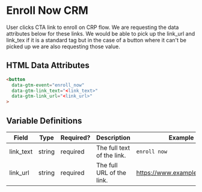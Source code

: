 # Enroll Now CRM

User clicks  CTA link to enroll on CRP flow. We are requesting the data attributes below for these links. We would be able to pick up the link_url and link_tex if it is a standard <a> tag but in the case of a button where it can't be picked up we are also requesting those value.


## HTML Data Attributes

```html
<button
  data-gtm-event="enroll_now"
  data-gtm-link_text="<link_text>"
  data-gtm-link_url="<link_url>"
>
```

## Variable Definitions

|Field|Type|Required?|Description|Example|
| --- | --- | --- | --- | --- |
|link_text|string|required|The full text of the link.|`enroll now`|
|link_url|string|required|The full URL of the link.|https://www.example.com/form|
